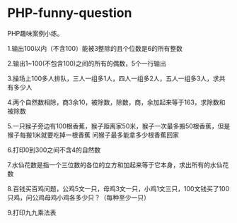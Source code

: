# PHP-funny-question


PHP趣味案例小练。

1.输出100以内（不含100）能被3整除的且个位数是6的所有整数

2.输出1~100(不包含100)之间的所有的偶数，5个一行输出

3.操场上100多人排队，三人一组多1人，四人一组多2人，五人一组多3人，求共有多少人

4.两个自然数相除，商3余10，被除数，除数，商，余加起来等于163，求除数和被除数

5.一只猴子旁边有100根香蕉，猴子距离家50米，猴子一次最多搬50根香蕉，但是猴子每搬1米就要吃掉一根香蕉
问猴子最多能拿多少根香蕉回家

6.打印0到300之间不含4的自然数

7.水仙花数是指一个三位数的各位的立方和加起来等于它本身，求出所有的水仙花数

8.百钱买百鸡问题，公鸡5文一只，母鸡3文一只，小鸡1文三只，100文钱买了100只鸡，问公鸡母鸡小鸡各多少只？（每种至少一只）

9.打印九九乘法表


